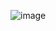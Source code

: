 ![image](https://github.com/rshaker/rshaker/assets/448495/0cc414b1-f262-43bb-8538-481a04e5cb85.gif)
